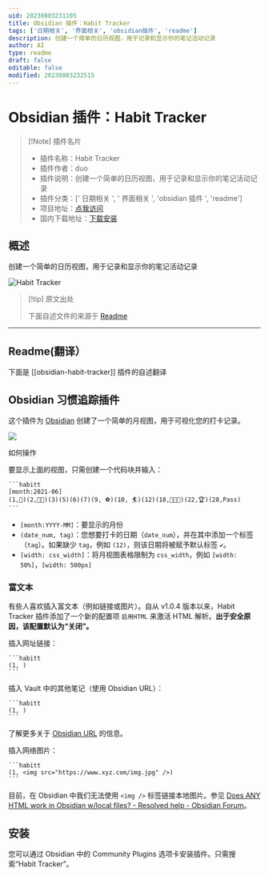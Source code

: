 ```yaml
---
uid: 20230803231105
title: Obsidian 插件：Habit Tracker
tags: ['日期相关', '界面相关', 'obsidian插件', 'readme']
description: 创建一个简单的日历视图，用于记录和显示你的笔记活动记录
author: AI
type: readme
draft: false
editable: false
modified: 20230803232515
---
```


# Obsidian 插件：Habit Tracker

> [!Note] 插件名片
> - 插件名称：Habit Tracker
> - 插件作者：duo
> - 插件说明：创建一个简单的日历视图，用于记录和显示你的笔记活动记录
> - 插件分类：[' 日期相关 ', ' 界面相关 ', 'obsidian 插件 ', 'readme']
> - 项目地址：[点我访问](https://github.com/duoani/obsidian-habit-tracker)
> - 国内下载地址：[下载安装](https://pkmer.cn/products/plugin/pluginMarket/?obsidian-habit-tracker)

## 概述

创建一个简单的日历视图，用于记录和显示你的笔记活动记录

![Habit Tracker](https://cdn.pkmer.cn/covers/obsidian-habit-tracker.PNG!pkmer)

> [!tip] 原文出处
>
>下面自述文件的来源于 [Readme](https://ghproxy.net/https://raw.githubusercontent.com/duoani/obsidian-habit-tracker/master/README.md)
>

---

## Readme(翻译）

下面是 [[obsidian-habit-tracker]] 插件的自述翻译

## Obsidian 习惯追踪插件

这个插件为 [Obsidian](https://obsidian.md/) 创建了一个简单的月视图，用于可视化您的打卡记录。

![](./screemshot.png)

如何操作

要显示上面的视图，只需创建一个代码块并输入：

~~~
```habitt
[month:2021-06]
(1,💮)(2,💮💮)(3)(5)(6)(7)(9, ⚽)(10, 🏄)(12)(18,💮💮💮)(22,🏆)(28,Pass) 
```
~~~

* `[month:YYYY-MM]`：要显示的月份
* `(date_num, tag)`：您想要打卡的日期（`date_num`），并在其中添加一个标签（`tag`）。如果缺少 `tag`，例如 `(12)`，则该日期将被赋予默认标签 `✔️`。
* `[width: css_width]`：将月视图表格限制为 `css_width`，例如 `[width: 50%]`，`[width: 500px]`

### 富文本

有些人喜欢插入富文本（例如链接或图片）。自从 v1.0.4 版本以来，Habit Tracker 插件添加了一个新的配置项 `启用HTML` 来激活 HTML 解析。**出于安全原因，该配置默认为“关闭”。**

插入网址链接：

~~~
```habitt
(1, )
```
~~~

插入 Vault 中的其他笔记（使用 Obsidian URL）：

~~~
```habitt
(1, )
```
~~~

了解更多关于 [Obsidian URL](https://help.obsidian.md/Advanced+topics/Using+obsidian+URI) 的信息。

插入网络图片：

~~~
```habitt
(1, <img src="https://www.xyz.com/img.jpg" />)
```
~~~

目前，在 Obsidian 中我们无法使用 `<img />` 标签链接本地图片。参见 [Does ANY HTML work in Obsidian w/local files? - Resolved help - Obsidian Forum](https://forum.obsidian.md/t/does-any-html-work-in-obsidian-w-local-files/8000)。

## 安装

您可以通过 Obsidian 中的 Community Plugins 选项卡安装插件。只需搜索“Habit Tracker”。
